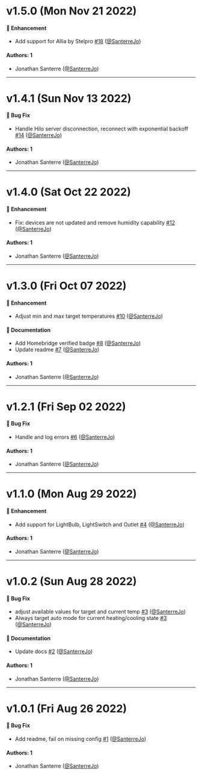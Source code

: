 # v1.5.0 (Mon Nov 21 2022)

#### 🚀 Enhancement

- Add support for Allia by Stelpro [#18](https://github.com/SanterreJo/homebridge-hilo/pull/18) ([@SanterreJo](https://github.com/SanterreJo))

#### Authors: 1

- Jonathan Santerre ([@SanterreJo](https://github.com/SanterreJo))

---

# v1.4.1 (Sun Nov 13 2022)

#### 🐛 Bug Fix

- Handle Hilo server disconnection, reconnect with exponential backoff [#14](https://github.com/SanterreJo/homebridge-hilo/pull/14) ([@SanterreJo](https://github.com/SanterreJo))

#### Authors: 1

- Jonathan Santerre ([@SanterreJo](https://github.com/SanterreJo))

---

# v1.4.0 (Sat Oct 22 2022)

#### 🚀 Enhancement

- Fix: devices are not updated and remove humidity capability [#12](https://github.com/SanterreJo/homebridge-hilo/pull/12) ([@SanterreJo](https://github.com/SanterreJo))

#### Authors: 1

- Jonathan Santerre ([@SanterreJo](https://github.com/SanterreJo))

---

# v1.3.0 (Fri Oct 07 2022)

#### 🚀 Enhancement

- Adjust min and max target temperatures [#10](https://github.com/SanterreJo/homebridge-hilo/pull/10) ([@SanterreJo](https://github.com/SanterreJo))

#### 📝 Documentation

- Add Homebridge verified badge [#8](https://github.com/SanterreJo/homebridge-hilo/pull/8) ([@SanterreJo](https://github.com/SanterreJo))
- Update readme [#7](https://github.com/SanterreJo/homebridge-hilo/pull/7) ([@SanterreJo](https://github.com/SanterreJo))

#### Authors: 1

- Jonathan Santerre ([@SanterreJo](https://github.com/SanterreJo))

---

# v1.2.1 (Fri Sep 02 2022)

#### 🐛 Bug Fix

- Handle and log errors [#6](https://github.com/SanterreJo/homebridge-hilo/pull/6) ([@SanterreJo](https://github.com/SanterreJo))

#### Authors: 1

- Jonathan Santerre ([@SanterreJo](https://github.com/SanterreJo))

---

# v1.1.0 (Mon Aug 29 2022)

#### 🚀 Enhancement

- Add support for LightBulb, LightSwitch and Outlet [#4](https://github.com/SanterreJo/homebridge-hilo/pull/4) ([@SanterreJo](https://github.com/SanterreJo))

#### Authors: 1

- Jonathan Santerre ([@SanterreJo](https://github.com/SanterreJo))

---

# v1.0.2 (Sun Aug 28 2022)

#### 🐛 Bug Fix

- adjust available values for target and current temp [#3](https://github.com/SanterreJo/homebridge-hilo/pull/3) ([@SanterreJo](https://github.com/SanterreJo))
- Always target auto mode for current heating/cooling state [#3](https://github.com/SanterreJo/homebridge-hilo/pull/3) ([@SanterreJo](https://github.com/SanterreJo))

#### 📝 Documentation

- Update docs [#2](https://github.com/SanterreJo/homebridge-hilo/pull/2) ([@SanterreJo](https://github.com/SanterreJo))

#### Authors: 1

- Jonathan Santerre ([@SanterreJo](https://github.com/SanterreJo))

---

# v1.0.1 (Fri Aug 26 2022)

#### 🐛 Bug Fix

- Add readme, fail on missing config [#1](https://github.com/SanterreJo/homebridge-hilo/pull/1) ([@SanterreJo](https://github.com/SanterreJo))

#### Authors: 1

- Jonathan Santerre ([@SanterreJo](https://github.com/SanterreJo))
